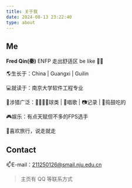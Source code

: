 ```yaml
---
title: 关于我
date: 2024-08-13 23:22:40
type: about
---
```


## Me
**Fred Qin(秦)**
ENFP
走出舒适区 be like 👣👣
<br>

🌎生长于：China | Guangxi | Guilin 

💻就读于：南京大学软件工程专业

🔭涉猎广泛：🏸🏓🏐🎱球类 | 🎤唱歌 | 📷记录 | 🍛捣鼓吃的

🎮娱乐：有点天赋但不多的FPS选手

🚗喜欢旅行，说走就走

## Contact
📫E-mail：211250126@smail.nju.edu.cn
> 主页有 QQ 等联系方式
 